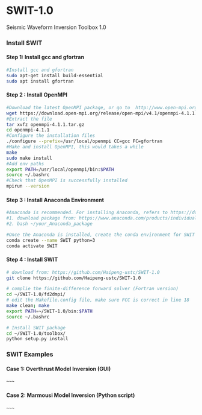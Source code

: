 # SWIT-1.0

Seismic Waveform Inversion Toolbox 1.0

### Install SWIT 

#### Step 1: Install gcc and gfortran

```bash
#Install gcc and gfortran
sudo apt-get install build-essential
sudo apt install gfortran
```

#### Step 2 : Install OpenMPI

```bash
#Download the latest OpenMPI package, or go to  http://www.open-mpi.org/software/ompi to download the desired version
wget https://download.open-mpi.org/release/open-mpi/v4.1/openmpi-4.1.1.tar.gz 
#Extract the file
tar xvfz openmpi-4.1.1.tar.gz
cd openmpi-4.1.1
#Configure the installation files 
./configure --prefix=/usr/local/openmpi CC=gcc FC=gfortran
#Make and install OpenMPI, this would takes a while
make
sudo make install
#Add env paths 
export PATH=/usr/local/openmpi/bin:$PATH
source ~/.bashrc
#Check that OpenMPI is successfully installed
mpirun --version
```

#### Step 3 : Install Anaconda Environment  

```bash
#Anaconda is recommended. For installing Anaconda, refers to https://docs.anaconda.com/anaconda/install/linux/
#1. download package from: https://www.anaconda.com/products/individual/download-success
#2. bash ~/your_Anaconda_package

#Once the Anaconda is installed, create the conda environment for SWIT
conda create --name SWIT python=3
conda activate SWIT
```

#### Step 4 : Install SWIT  

```bash
# download from: https://github.com/Haipeng-ustc/SWIT-1.0
git clone https://github.com/Haipeng-ustc/SWIT-1.0

# complie the finite-difference forward solver (Fortran version)
cd ~/SWIT-1.0/fd2dmpi/
# edit the Makefile.config file, make sure FCC is correct in line 18
make clean; make
export PATH=~/SWIT-1.0/bin:$PATH
source ~/.bashrc

# Install SWIT package
cd ~/SWIT-1.0/toolbox/
python setup.py install
```

### SWIT Examples 

#### Case 1: Overthrust Model Inversion   (GUI)

```bash
~~~
```

#### Case 2: Marmousi Model Inversion   (Python script)

```bash
~~~
```

